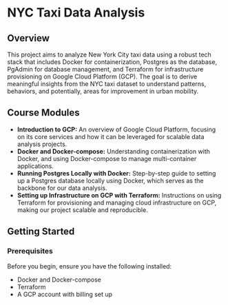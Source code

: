 # NYC Taxi Data Analysis

## Overview

This project aims to analyze New York City taxi data using a robust tech stack that includes Docker for containerization, Postgres as the database, PgAdmin for database management, and Terraform for infrastructure provisioning on Google Cloud Platform (GCP). The goal is to derive meaningful insights from the NYC taxi dataset to understand patterns, behaviors, and potentially, areas for improvement in urban mobility.

## Course Modules

- **Introduction to GCP:** An overview of Google Cloud Platform, focusing on its core services and how it can be leveraged for scalable data analysis projects.
- **Docker and Docker-compose:** Understanding containerization with Docker, and using Docker-compose to manage multi-container applications.
- **Running Postgres Locally with Docker:** Step-by-step guide to setting up a Postgres database locally using Docker, which serves as the backbone for our data analysis.
- **Setting up Infrastructure on GCP with Terraform:** Instructions on using Terraform for provisioning and managing cloud infrastructure on GCP, making our project scalable and reproducible.

## Getting Started

### Prerequisites

Before you begin, ensure you have the following installed:

- Docker and Docker-compose
- Terraform
- A GCP account with billing set up

